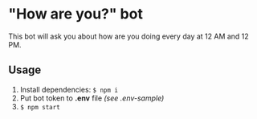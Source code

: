 # "How are you?" bot

This bot will ask you about how are you doing every day at 12 AM and 12 PM.

## Usage

1. Install dependencies: ```$ npm i ```
2. Put bot token to **.env** file *(see .env-sample)*
3. ```$ npm start```
